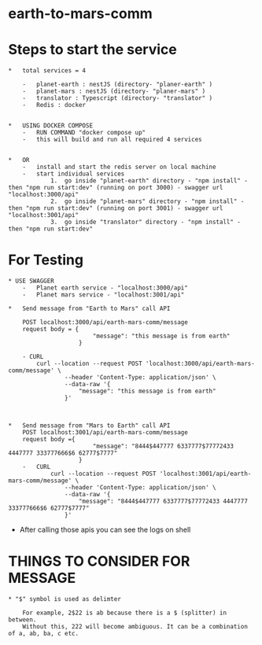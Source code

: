 # earth-to-mars-comm

# Steps to start the service

    *   total services = 4
        
        -   planet-earth : nestJS (directory- "planer-earth" )
        -   planet-mars : nestJS (directory- "planer-mars" )
        -   translator : Typescript (directory- "translator" )
        -   Redis : docker


    *   USING DOCKER COMPOSE
        -   RUN COMMAND "docker compose up"
        -   this will build and run all required 4 services


    *   OR
        -   install and start the redis server on local machine
        -   start individual services
                1.  go inside "planet-earth" directory - "npm install" - then "npm run start:dev" (running on port 3000) - swagger url "localhost:3000/api"
                2.  go inside "planet-mars" directory - "npm install" - then "npm run start:dev" (running on port 3001) - swagger url "localhost:3001/api"
                3.  go inside "translator" directory - "npm install" - then "npm run start:dev"

# For Testing

    * USE SWAGGER 
        -   Planet earth service - "localhost:3000/api"
        -   Planet mars service - "localhost:3001/api"

    *   Send message from "Earth to Mars" call API

        POST localhost:3000/api/earth-mars-comm/message
        request body = {
                            "message": "this message is from earth"
                        }

        - CURL
            curl --location --request POST 'localhost:3000/api/earth-mars-comm/message' \
                    --header 'Content-Type: application/json' \
                    --data-raw '{
                        "message": "this message is from earth"
                    }'



    *   Send message from "Mars to Earth" call API
        POST localhost:3001/api/earth-mars-comm/message
        request body ={
                            "message": "8444$447777 6337777$77772433 4447777 333777666$6 62777$7777"
                        }
        -   CURL
                curl --location --request POST 'localhost:3001/api/earth-mars-comm/message' \
                    --header 'Content-Type: application/json' \
                    --data-raw '{
                        "message": "8444$447777 6337777$77772433 4447777 333777666$6 62777$7777"
                    }'


* After calling those apis you can see the logs on shell 

# THINGS TO CONSIDER FOR MESSAGE

    * "$" symbol is used as delimter

        For example, 2$22 is ab because there is a $ (splitter) in between.
        Without this, 222 will become ambiguous. It can be a combination of a, ab, ba, c etc.
